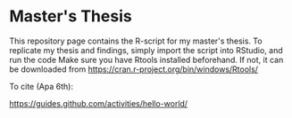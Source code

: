# Master's Thesis 

This repository page contains the R-script for my master's thesis. 
To replicate my thesis and findings, simply import the script into RStudio, and run the code
Make sure you have Rtools installed beforehand. If not, it can be downloaded from https://cran.r-project.org/bin/windows/Rtools/

To cite (Apa 6th):


https://guides.github.com/activities/hello-world/
